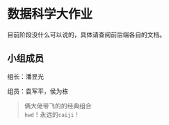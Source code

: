 # 数据科学大作业

目前阶段没什么可以说的，具体请查阅前后端各自的文档。

## 小组成员

组长：潘昱光

组员：袁军平，侯为栋

>俩大佬带飞的的经典组合\
>`hwd`！永远的`caiji`！
